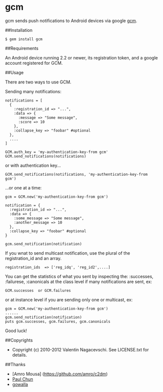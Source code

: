 # gcm

gcm sends push notifications to Android devices via google [gcm](http://developer.android.com/guide/google/gcm/gcm.html).

##Installation

    $ gem install gcm
    
##Requirements

An Android device running 2.2 or newer, its registration token, and a google account registered for GCM.

##Usage

There are two ways to use GCM.

Sending many notifications:

    notifications = [
      {
        :registration_id => "...", 
        :data => {
          :message => "Some message",
          :score => 10
        },
        :collapse_key => "foobar" #optional
      },
      ....
    ]
  
    GCM.auth_key = 'my-authentication-key-from gcm'
    GCM.send_notifications(notifications)
  
  or with authentication key...

    GCM.send_notifications(notifications, 'my-authentication-key-from gcm')

...or one at a time:

    gcm = GCM.new('my-authentication-key-from gcm')
  
    notification = {
      :registration_id => "...", 
      :data => {
        :some_message => "Some message",
        :another_message => 10
      },
      :collapse_key => "foobar" #optional
    }
  
    gcm.send_notification(notification)

If you wnat to send multicast notification, use the plural of the registration_id and an array.

    registration_ids  => ['reg_idq', 'reg_id2',....]

You can get the statistics of what you sent by inspecting the:
    :successes, :failurese, :canonicals 
at the class level if many notifications are sent, ex:
        
    GCM.successes  or GCM.failures
    
or at instance level if you are sending only one or multicast, ex:
        
    gcm = GCM.new('my-authentication-key-from gcm')
    ......
    gcm.send_notification(notification)
    puts gcm.successes, gcm.failures, gcm.canonicals
     
Good luck!

##Copyrights

* Copyright (c) 2010-2012 Valentin Nagacevschi. See LICENSE.txt for details.

##Thanks
* [Amro Mousa] (https://github.com/amro/c2dm)
* [Paul Chun](https://github.com/sixofhearts)
* [gowalla](https://github.com/gowalla)
